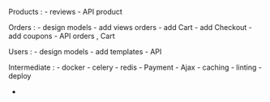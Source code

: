 Products :
    - reviews
    - API product


Orders :
    - design models
    - add views orders
    - add Cart
    - add Checkout
    - add coupons
    - API orders , Cart

Users :
    - design models
    - add templates
    - API

Intermediate :
    - docker
    - celery
    - redis
    - Payment
    - Ajax
    - caching
    - linting
    - deploy






 - 